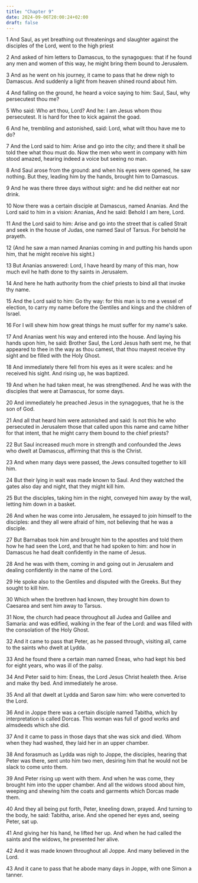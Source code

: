 ```yaml
---
title: "Chapter 9"
date: 2024-09-06T20:00:24+02:00
draft: false
---
```



1 And Saul, as yet breathing out threatenings and slaughter against the disciples of the Lord, went to the high priest

2 And asked of him letters to Damascus, to the synagogues: that if he found any men and women of this way, he might bring them bound to Jerusalem.

3 And as he went on his journey, it came to pass that he drew nigh to Damascus. And suddenly a light from heaven shined round about him.

4 And falling on the ground, he heard a voice saying to him: Saul, Saul, why persecutest thou me?

5 Who said: Who art thou, Lord? And he: I am Jesus whom thou persecutest. It is hard for thee to kick against the goad.

6 And he, trembling and astonished, said: Lord, what wilt thou have me to do?

7 And the Lord said to him: Arise and go into the city; and there it shall be told thee what thou must do. Now the men who went in company with him stood amazed, hearing indeed a voice but seeing no man.

8 And Saul arose from the ground: and when his eyes were opened, he saw nothing. But they, leading him by the hands, brought him to Damascus.

9 And he was there three days without sight: and he did neither eat nor drink.

10 Now there was a certain disciple at Damascus, named Ananias. And the Lord said to him in a vision: Ananias, And he said: Behold I am here, Lord.

11 And the Lord said to him: Arise and go into the street that is called Strait and seek in the house of Judas, one named Saul of Tarsus. For behold he prayeth.

12 (And he saw a man named Ananias coming in and putting his hands upon him, that he might receive his sight.)

13 But Ananias answered: Lord, I have heard by many of this man, how much evil he hath done to thy saints in Jerusalem.

14 And here he hath authority from the chief priests to bind all that invoke thy name.

15 And the Lord said to him: Go thy way: for this man is to me a vessel of election, to carry my name before the Gentiles and kings and the children of Israel.

16 For I will shew him how great things he must suffer for my name's sake.

17 And Ananias went his way and entered into the house. And laying his hands upon him, he said: Brother Saul, the Lord Jesus hath sent me, he that appeared to thee in the way as thou camest, that thou mayest receive thy sight and be filled with the Holy Ghost.

18 And immediately there fell from his eyes as it were scales: and he received his sight. And rising up, he was baptized.

19 And when he had taken meat, he was strengthened. And he was with the disciples that were at Damascus, for some days.

20 And immediately he preached Jesus in the synagogues, that he is the son of God.

21 And all that heard him were astonished and said: Is not this he who persecuted in Jerusalem those that called upon this name and came hither for that intent, that he might carry them bound to the chief priests?

22 But Saul increased much more in strength and confounded the Jews who dwelt at Damascus, affirming that this is the Christ.

23 And when many days were passed, the Jews consulted together to kill him.

24 But their lying in wait was made known to Saul. And they watched the gates also day and night, that they might kill him.

25 But the disciples, taking him in the night, conveyed him away by the wall, letting him down in a basket.

26 And when he was come into Jerusalem, he essayed to join himself to the disciples: and they all were afraid of him, not believing that he was a disciple.

27 But Barnabas took him and brought him to the apostles and told them how he had seen the Lord, and that he had spoken to him: and how in Damascus he had dealt confidently in the name of Jesus.

28 And he was with them, coming in and going out in Jerusalem and dealing confidently in the name of the Lord.

29 He spoke also to the Gentiles and disputed with the Greeks. But they sought to kill him.

30 Which when the brethren had known, they brought him down to Caesarea and sent him away to Tarsus.

31 Now, the church had peace throughout all Judea and Galilee and Samaria: and was edified, walking in the fear of the Lord: and was filled with the consolation of the Holy Ghost.

32 And it came to pass that Peter, as he passed through, visiting all, came to the saints who dwelt at Lydda.

33 And he found there a certain man named Eneas, who had kept his bed for eight years, who was ill of the palsy.

34 And Peter said to him: Eneas, the Lord Jesus Christ healeth thee. Arise and make thy bed. And immediately he arose.

35 And all that dwelt at Lydda and Saron saw him: who were converted to the Lord.

36 And in Joppe there was a certain disciple named Tabitha, which by interpretation is called Dorcas. This woman was full of good works and almsdeeds which she did.

37 And it came to pass in those days that she was sick and died. Whom when they had washed, they laid her in an upper chamber.

38 And forasmuch as Lydda was nigh to Joppe, the disciples, hearing that Peter was there, sent unto him two men, desiring him that he would not be slack to come unto them.

39 And Peter rising up went with them. And when he was come, they brought him into the upper chamber. And all the widows stood about him, weeping and shewing him the coats and garments which Dorcas made them.

40 And they all being put forth, Peter, kneeling down, prayed. And turning to the body, he said: Tabitha, arise. And she opened her eyes and, seeing Peter, sat up.

41 And giving her his hand, he lifted her up. And when he had called the saints and the widows, he presented her alive.

42 And it was made known throughout all Joppe. And many believed in the Lord.

43 And it cane to pass that he abode many days in Joppe, with one Simon a tanner.

